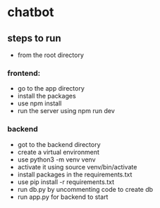 # chatbot

## steps to run

- from the root directory

### frontend:
- go to the app directory
- install the packages 
- use npm install
- run the server using npm run dev

### backend
- got to the backend directory
- create a virtual environment 
- use python3 -m venv venv
- activate it using source venv/bin/activate
- install packages in the requirements.txt
- use pip install -r requirements.txt
- run db.py by uncommenting code to create db
- run app.py for backend to start
